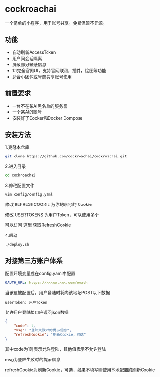# cockroachai

一个简单的小程序，用于账号共享。免费但暂不开源。

## 功能

* 自动刷新AccessToken
* 用户间会话隔离
* 屏蔽部分敏感信息
* 1:1完全官网UI，支持官网联网，插件，绘图等功能
* 适合小团体或号商共享账号使用

## 前置要求

* 一台不在某AI黑名单的服务器
* 一个某AI的账号
* 安装好了Docker和Docker Compose

## 安装方法

1.克隆本仓库

```bash
git clone https://github.com/cockroachai/cockroachai.git
```

2.进入目录

```bash
cd cockroachai
```

3.修改配置文件

```bash
vim config/config.yaml
```
修改 REFRESHCOOKIE 为你的账号的 Cookie

修改 USERTOKENS 为用户Token，可以使用多个

可以访问 [这里](https://demo.xyhelper.cn/getsession) 获取RefreshCookie

4.启动

```bash
./deploy.sh
```


## 对接第三方账户体系
配置环境变量或在config.yaml中配置
```yaml
OAUTH_URL: https://xxxxx.xxx.com/ouath
```

当该值被配置后，用户登陆时将向该地址POST以下数据
```
userToken: 用户Token
```

允许用户登陆接口应返回json数据
```json
{
    "code": 1,
    "msg": "登陆失败时的提示信息",
    "refreshCookie": "刷新Cookie，可选"
}
```
其中code为1时表示允许登陆，其他值表示不允许登陆

msg为登陆失败时的提示信息

refreshCookie为刷新Cookie，可选，如果不填写则使用本地配置的刷新Cookie